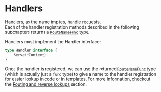 # Handlers

Handlers, as the name implies, handle requests.   
Each of the handler registration methods described in the following subchapters returns a [`RouteNameFunc`](https://godoc.org/github.com/kataras/iris#RouteNameFunc) type.

Handlers must implement the Handler interface:

```go
type Handler interface {
	Serve(*Context)
}
```

Once the handler is registered, we can use the returned [`RouteNameFunc`](https://godoc.org/github.com/kataras/iris#RouteNameFunc) type (which is actually just a `func` type) to give a name to the handler registration for easier lookup in code or in templates.
For more information, checkout the [Routing and reverse lookups](routing.md) section.
